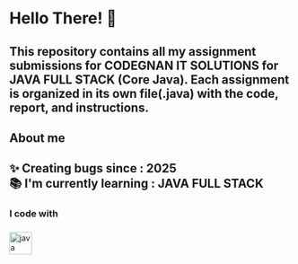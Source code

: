 <h1 align="left">Hello There! 👋</h1>

###

<h2 align="left">This repository contains all my assignment submissions for CODEGNAN IT SOLUTIONS for JAVA FULL STACK (Core Java). Each assignment is organized in its own file(.java) with the code, report, and instructions.</h2>

###

<h2 align="left">About me</h2>

###

<h2 align="left">✨ Creating bugs since : 2025<br>📚 I'm currently learning : JAVA FULL STACK</h2>

###

<h3 align="left">I code with</h3>

###

<div align="left">
  <img src="https://cdn.jsdelivr.net/gh/devicons/devicon/icons/java/java-original.svg" height="40" alt="java logo"  />
</div>

###

